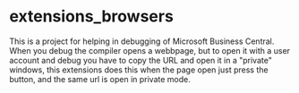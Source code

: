 # extensions_browsers
This is a project for helping in debugging of Microsoft Business Central.
When you debug the compiler opens a webbpage, but to open it with a user account and debug
you have to copy the URL and open it in a "private" windows, this extensions does this
when the page open just press the button, and the same url is open in private mode.

